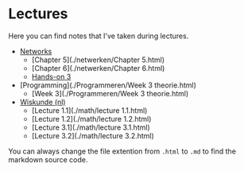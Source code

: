 # Lectures

Here you can find notes that I've taken during lectures.

* [Networks](./netwerken/index.html)
  * [Chapter 5](./netwerken/Chapter 5.html)
  * [Chapter 6](./netwerken/Chapter 6.html)
  * [Hands-on 3](./netwerken/hands-on3.html)
* [Programming](./Programmeren/Week 3 theorie.html)
  * [Week 3](./Programmeren/Week 3 theorie.html)
* [Wiskunde (nl)](./math/index.html)
  * [Lecture 1.1](./math/lecture 1.1.html)
  * [Lecture 1.2](./math/lecture 1.2.html)
  * [Lecture 3.1](./math/lecture 3.1.html)
  * [Lecture 3.2](./math/lecture 3.2.html)

You can always change the file extention from `.html` to `.md` to find the markdown source code.

